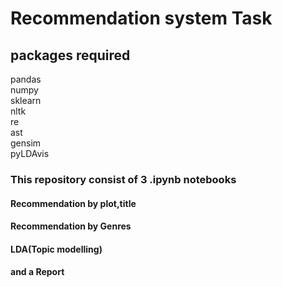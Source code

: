 # Recommendation system Task
 
## packages required
pandas  
numpy  
sklearn  
nltk  
re  
ast  
gensim   
pyLDAvis  

### This repository consist of 3 .ipynb notebooks  
#### Recommendation by plot,title  
#### Recommendation by Genres  
#### LDA(Topic modelling)  
#### and a Report  





